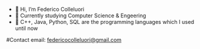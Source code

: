 - 👋 Hi, I’m Federico Colleluori
- 👀 Currently studying Computer Science & Engeering
- 🌱 C++, Java, Python, SQL are the programming languages which I used until now

#Contact
email: federicocolleluori@gmail.com
